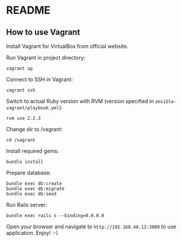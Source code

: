 # README

## How to use Vagrant

Install Vagrant for VirtualBox from official website.

Run Vagrant in project directory:
```
vagrant up
```

Connect to SSH in Vagrant:
```
vagrant ssh
```

Switch to actual Ruby version with RVM (version specified in `ansible-vagrant/playbook.yml`):
```
rvm use 2.2.3
```

Change dir to /vagrant:
```
cd /vagrant
```

Install required gems:
```
bundle install
```

Prepare database:
```
bundle exec db:create
bundle exec db:migrate
bundle exec db:seed
```

Run Rails server:
```
bundle exec rails s --binding=0.0.0.0
```

Open your browser and navigate to `http://192.168.40.12:3000` to use application. Enjoy! :-)


